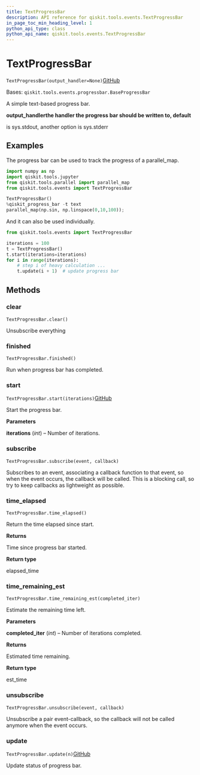 ```yaml
---
title: TextProgressBar
description: API reference for qiskit.tools.events.TextProgressBar
in_page_toc_min_heading_level: 1
python_api_type: class
python_api_name: qiskit.tools.events.TextProgressBar
---
```


# TextProgressBar

<span id="qiskit.tools.events.TextProgressBar" />

`TextProgressBar(output_handler=None)`[GitHub](https://github.com/qiskit/qiskit/tree/stable/0.40/qiskit/tools/events/progressbar.py "view source code")

Bases: `qiskit.tools.events.progressbar.BaseProgressBar`

A simple text-based progress bar.

**output\_handlerthe handler the progress bar should be written to, default**

is sys.stdout, another option is sys.stderr

## Examples

The progress bar can be used to track the progress of a parallel\_map.

```python
import numpy as np
import qiskit.tools.jupyter
from qiskit.tools.parallel import parallel_map
from qiskit.tools.events import TextProgressBar

TextProgressBar()
%qiskit_progress_bar -t text
parallel_map(np.sin, np.linspace(0,10,100));
```

And it can also be used individually.

```python
from qiskit.tools.events import TextProgressBar

iterations = 100
t = TextProgressBar()
t.start(iterations=iterations)
for i in range(iterations):
    # step i of heavy calculation ...
    t.update(i + 1)  # update progress bar
```

## Methods

### clear

<span id="qiskit.tools.events.TextProgressBar.clear" />

`TextProgressBar.clear()`

Unsubscribe everything

### finished

<span id="qiskit.tools.events.TextProgressBar.finished" />

`TextProgressBar.finished()`

Run when progress bar has completed.

### start

<span id="qiskit.tools.events.TextProgressBar.start" />

`TextProgressBar.start(iterations)`[GitHub](https://github.com/qiskit/qiskit/tree/stable/0.40/qiskit/tools/events/progressbar.py "view source code")

Start the progress bar.

**Parameters**

**iterations** (*int*) – Number of iterations.

### subscribe

<span id="qiskit.tools.events.TextProgressBar.subscribe" />

`TextProgressBar.subscribe(event, callback)`

Subscribes to an event, associating a callback function to that event, so when the event occurs, the callback will be called. This is a blocking call, so try to keep callbacks as lightweight as possible.

### time\_elapsed

<span id="qiskit.tools.events.TextProgressBar.time_elapsed" />

`TextProgressBar.time_elapsed()`

Return the time elapsed since start.

**Returns**

Time since progress bar started.

**Return type**

elapsed\_time

### time\_remaining\_est

<span id="qiskit.tools.events.TextProgressBar.time_remaining_est" />

`TextProgressBar.time_remaining_est(completed_iter)`

Estimate the remaining time left.

**Parameters**

**completed\_iter** (*int*) – Number of iterations completed.

**Returns**

Estimated time remaining.

**Return type**

est\_time

### unsubscribe

<span id="qiskit.tools.events.TextProgressBar.unsubscribe" />

`TextProgressBar.unsubscribe(event, callback)`

Unsubscribe a pair event-callback, so the callback will not be called anymore when the event occurs.

### update

<span id="qiskit.tools.events.TextProgressBar.update" />

`TextProgressBar.update(n)`[GitHub](https://github.com/qiskit/qiskit/tree/stable/0.40/qiskit/tools/events/progressbar.py "view source code")

Update status of progress bar.

